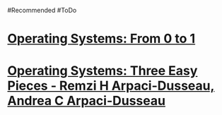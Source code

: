 #Recommended #ToDo 

# [ Operating Systems: From 0 to 1](https://github.com/tuhdo/os01/blob/master/Operating_Systems_From_0_to_1.pdf)
# [ Operating Systems: Three Easy Pieces - Remzi H Arpaci-Dusseau, Andrea C Arpaci-Dusseau](https://pages.cs.wisc.edu/~remzi/OSTEP/)
